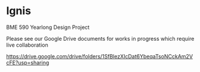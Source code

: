 # Ignis
BME 590 Yearlong Design Project

Please see our Google Drive documents for works in progress which require live collaboration

https://drive.google.com/drive/folders/1SfBlezXIcDat6YbeqaTsoNCckAm2VcFE?usp=sharing

